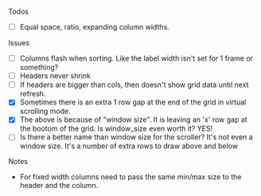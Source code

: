 Todos
- [ ] Equal space, ratio, expanding column widths.


Issues
- [ ] Columns flash when sorting. Like the label width isn't set for 1 frame or something?
- [ ] Headers never shrink
- [ ] If headers are bigger than cols, then doesn't show grid data until next refresh.
- [X] Sometimes there is an extra 1 row gap at the end of the grid in virtual scrolling mode.
- [X] The above is because of "window size". It is leaving an 'x' row gap at the bootom of the grid. Is window_size even worth it? YES!
- [ ] Is there a better name than window size for the scroller? It's not even a window size. It's a number of extra rows to draw above and below

Notes
 - For fixed width columns need to pass the same min/max size to the header and the column.